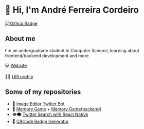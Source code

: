 # :wave: Hi, I'm André Ferreira Cordeiro
[![Github Badge](https://img.shields.io/badge/-Github-000?style=flat-square&logo=Github&logoColor=white&link=https://github.com/andrefcordeiro)](https://github.com/andrefcordeiro)

## About me

I'm an undergraduate student in Computer Science, learning about frontend/backend development and more

:computer: [Website](https://andrefcordeiro.github.io)

:student: [URI profile](https://www.urionlinejudge.com.br/judge/pt/profile/365037) 

## Some of my repositories

- :palm_tree: [Image Editor Twitter Bot](https://github.com/andrefcordeiro/image-editor-bot)
- :brain: [Memory Game](https://github.com/andrefcordeiro/jogo-da-memoria) + [Memory Game(backend)](https://github.com/andrefcordeiro/jogo-da-memoria-backend)
- :eye_speech_bubble: [Twitter Search with React Native](https://github.com/andrefcordeiro/Twitter-Search-React-Native)
- :name_badge: [QRCode Badge Generator](https://github.com/andrefcordeiro/QRCode-Badge-Generator)
